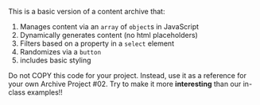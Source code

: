 This is a basic version of a content archive that:

1. Manages content via an `array` of `object`s in JavaScript
2. Dynamically generates content (no html placeholders)
3. Filters based on a property in a `select` element
4. Randomizes via a `button`
5. includes basic styling

Do not COPY this code for your project. Instead, use it as a reference for your own Archive Project #02. Try to make it more <b>interesting</b> than our in-class examples!!
